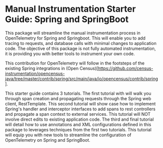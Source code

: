 # Manual Instrumentation Starter Guide: Spring and SpringBoot

This package will streamline the manual instrumentation process in OpenTelemetry for Spring and Springboot. This will enable you to add tracing to requests, and database calls with minimal changes to application code. The objective of this package is not fully automated instrumentation, it is providing you with better tools to instrument your own code. 

This contribution for OpenTelemetry will follow in the footsteps of the existing Spring integrations in (Open Census)[https://github.com/census-instrumentation/opencensus-java/tree/master/contrib/spring/src/main/java/io/opencensus/contrib/spring].


This starter guide contains 3 tutorials. The first tutorial with will walk you through span creation and propagating requests through the Spring web client, RestTemplate. This second tutorial will show case how to implement Spring's handler and interceptor interfaces to add spans to rest controllers and propagate a span context to external services. This tutorial will NOT involve direct edits to existing application code. The third and final tutorial will detail how to use annotations and XML configurations defined in this package to leverages techniques from the first two tutorials. This tutorial will equip you with new tools to streamline the configuration of OpenTelemetry on Spring and SpringBoot.
